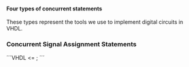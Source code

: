 #### Four types of concurrent statements
These types represent the tools we use to implement digital circuits in VHDL. 

### Concurrent Signal Assignment Statements
´´´VHDL
<target> <= <expression>;
´´´
